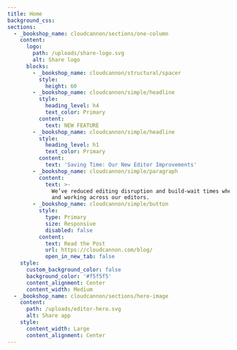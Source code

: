 ```yaml
---
title: Home
background_css:
sections:
  - _bookshop_name: cloudcannon/sections/one-column
    content:
      logo:
        path: /uploads/share-logo.svg
        alt: Share logo
      blocks:
        - _bookshop_name: cloudcannon/structural/spacer
          style:
            height: 60
        - _bookshop_name: cloudcannon/simple/headline
          style:
            heading_level: h4
            text_color: Primary
          content:
            text: NEW FEATURE
        - _bookshop_name: cloudcannon/simple/headline
          style:
            heading_level: h1
            text_color: Primary
          content:
            text: 'Saving Time: Our New Editor Improvements'
        - _bookshop_name: cloudcannon/simple/paragraph
          content:
            text: >-
              We’ve reduced editing disruption and build-wait times when saving
              and working across our editors.
        - _bookshop_name: cloudcannon/simple/button
          style:
            type: Primary
            size: Responsive
            disabled: false
          content:
            text: Read the Post
            url: https://cloudcannon.com/blog/
            open_in_new_tab: false
    style:
      custom_background_color: false
      background_color: '#f5f5f5'
      content_alignment: Center
      content_width: Medium
  - _bookshop_name: cloudcannon/sections/hero-image
    content:
      path: /uploads/editor-hero.svg
      alt: Share app
    style:
      content_width: Large
      content_alignment: Center
---
```

